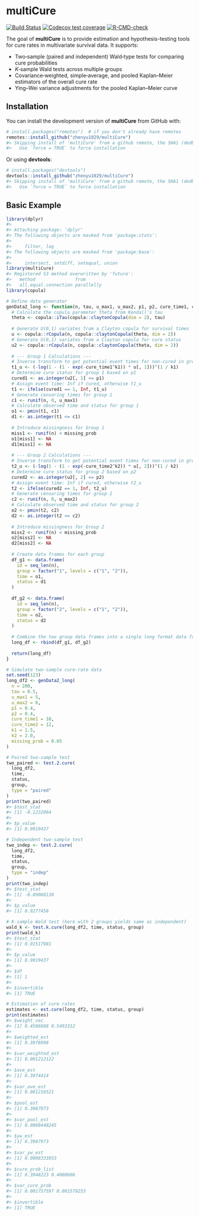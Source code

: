 
<!-- README.md is generated from README.Rmd. Please edit that file -->

# multiCure

[![Build
Status](https://github.com/zhenyu1029/multiCure/workflows/R-CMD-check/badge.svg)](https://github.com/zhenyu1029/multiCure/actions)
[![Codecov test
coverage](https://codecov.io/gh/zhenyu1029/multiCure/branch/main/graph/badge.svg)](https://codecov.io/gh/zhenyu1029/multiCure?branch=main)
[![R-CMD-check](https://github.com/zhenyu1029/multiCure/actions/workflows/R-CMD-check.yaml/badge.svg)](https://github.com/zhenyu1029/multiCure/actions/workflows/R-CMD-check.yaml)

The goal of **multiCure** is to provide estimation and
hypothesis-testing tools for cure rates in multivariate survival data.
It supports:

- Two‐sample (paired and independent) Wald‐type tests for comparing cure
  probabilities  
- $K$‐sample Wald tests across multiple groups  
- Covariance‐weighted, simple‐average, and pooled Kaplan–Meier
  estimators of the overall cure rate  
- Ying–Wei variance adjustments for the pooled Kaplan–Meier curve

## Installation

You can install the development version of **multiCure** from GitHub
with:

``` r
# install.packages("remotes")  # if you don't already have remotes
remotes::install_github("zhenyu1029/multiCure")
#> Skipping install of 'multiCure' from a github remote, the SHA1 (dedb3531) has not changed since last install.
#>   Use `force = TRUE` to force installation
```

Or using **devtools**:

``` r
# install.packages("devtools")
devtools::install_github("zhenyu1029/multiCure")
#> Skipping install of 'multiCure' from a github remote, the SHA1 (dedb3531) has not changed since last install.
#>   Use `force = TRUE` to force installation
```

## Basic Example

``` r
library(dplyr)
#> 
#> Attaching package: 'dplyr'
#> The following objects are masked from 'package:stats':
#> 
#>     filter, lag
#> The following objects are masked from 'package:base':
#> 
#>     intersect, setdiff, setequal, union
library(multiCure)
#> Registered S3 method overwritten by 'future':
#>   method               from      
#>   all.equal.connection parallelly
library(copula)

# Define data generator
genData2_long <- function(n, tau, u_max1, u_max2, p1, p2, cure_time1, cure_time2, k1, k2, missing_prob = 0.1) {
  # Calculate the copula parameter theta from Kendall's tau
  theta <- copula::iTau(copula::claytonCopula(dim = 2), tau)
  
  # Generate U(0,1) variates from a Clayton copula for survival times
  u <- copula::rCopula(n, copula::claytonCopula(theta, dim = 2))
  # Generate U(0,1) variates from a Clayton copula for cure status
  u2 <- copula::rCopula(n, copula::claytonCopula(theta, dim = 2))
  
  # --- Group 1 Calculations ---
  # Inverse transform to get potential event times for non-cured in group 1
  t1_u <- (-log(1 - (1 - exp(-cure_time1^k1)) * u[, 1]))^(1 / k1)
  # Determine cure status for group 1 based on p1
  cured1 <- as.integer(u2[, 1] <= p1)
  # Assign event time: Inf if cured, otherwise t1_u
  t1 <- ifelse(cured1 == 1, Inf, t1_u)
  # Generate censoring times for group 1
  c1 <- runif(n, 0, u_max1)
  # Calculate observed time and status for group 1
  o1 <- pmin(t1, c1)
  d1 <- as.integer(t1 <= c1)
  
  # Introduce missingness for Group 1
  miss1 <- runif(n) < missing_prob
  o1[miss1] <- NA
  d1[miss1] <- NA
  
  # --- Group 2 Calculations ---
  # Inverse transform to get potential event times for non-cured in group 2
  t2_u <- (-log(1 - (1 - exp(-cure_time2^k2)) * u[, 2]))^(1 / k2)
  # Determine cure status for group 2 based on p2
  cured2 <- as.integer(u2[, 2] <= p2)
  # Assign event time: Inf if cured, otherwise t2_u
  t2 <- ifelse(cured2 == 1, Inf, t2_u)
  # Generate censoring times for group 2
  c2 <- runif(n, 0, u_max2)
  # Calculate observed time and status for group 2
  o2 <- pmin(t2, c2)
  d2 <- as.integer(t2 <= c2)
  
  # Introduce missingness for Group 2
  miss2 <- runif(n) < missing_prob
  o2[miss2] <- NA
  d2[miss2] <- NA
  
  # Create data frames for each group
  df_g1 <- data.frame(
    id = seq_len(n),
    group = factor("1", levels = c("1", "2")),
    time = o1,
    status = d1
  )
  
  df_g2 <- data.frame(
    id = seq_len(n),
    group = factor("2", levels = c("1", "2")),
    time = o2,
    status = d2
  )
  
  # Combine the two group data frames into a single long format data frame
  long_df <- rbind(df_g1, df_g2)
  
  return(long_df)
}

# Simulate two‐sample cure‐rate data
set.seed(123)
long_df2 <- genData2_long(
  n = 200,
  tau = 0.5,
  u_max1 = 5,
  u_max2 = 6,
  p1 = 0.4,
  p2 = 0.4,
  cure_time1 = 10,
  cure_time2 = 12,
  k1 = 1.5,
  k2 = 2.0,
  missing_prob = 0.05
)

# Paired two‐sample test
two_paired <- test.2.cure(
  long_df2,
  time,
  status,
  group,
  type = "paired"
)
print(two_paired)
#> $test_stat
#> [1] -0.1232064
#> 
#> $p_value
#> [1] 0.9019437

# Independent two‐sample test
two_indep <- test.2.cure(
  long_df2,
  time,
  status,
  group,
  type = "indep"
)
print(two_indep)
#> $test_stat
#> [1] -0.09068138
#> 
#> $p_value
#> [1] 0.9277458

# K‐sample Wald test (here with 2 groups yields same as independent)
wald_k <- test.k.cure(long_df2, time, status, group)
print(wald_k)
#> $test_stat
#> [1] 0.01517981
#> 
#> $p_value
#> [1] 0.9019437
#> 
#> $df
#> [1] 1
#> 
#> $invertible
#> [1] TRUE

# Estimation of cure rates
estimates <- est.cure(long_df2, time, status, group)
print(estimates)
#> $weight_vec
#> [1] 0.4506688 0.5493312
#> 
#> $weighted_est
#> [1] 0.3976998
#> 
#> $var_weighted_est
#> [1] 0.001212122
#> 
#> $ave_est
#> [1] 0.3974414
#> 
#> $var_ave_est
#> [1] 0.001216521
#> 
#> $pool_est
#> [1] 0.3987973
#> 
#> $var_pool_est
#> [1] 0.0008448245
#> 
#> $yw_est
#> [1] 0.3987973
#> 
#> $var_yw_est
#> [1] 0.0008333953
#> 
#> $cure_prob_list
#> [1] 0.3948223 0.4000606
#> 
#> $var_cure_prob
#> [1] 0.001757597 0.001579253
#> 
#> $invertible
#> [1] TRUE
```
